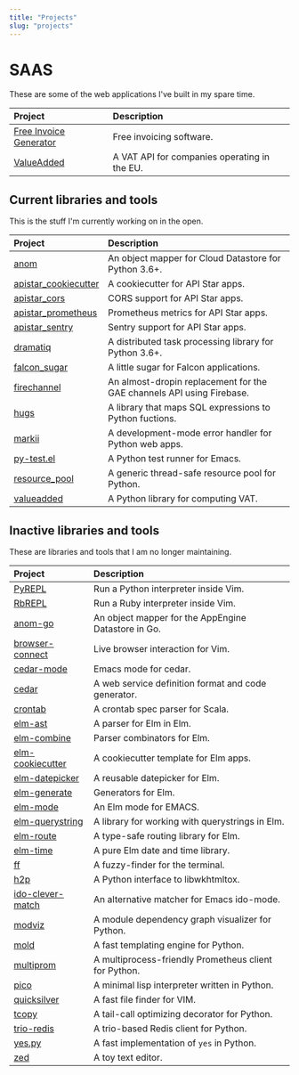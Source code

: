 ```yaml
---
title: "Projects"
slug: "projects"
---
```


# SAAS

These are some of the web applications I've built in my spare time.

| Project                       | Description                                  |
| :---                          | :---                                         |
| [Free Invoice Generator][fig] | Free invoicing software.                     |
| [ValueAdded][valueadded.io]   | A VAT API for companies operating in the EU. |

[fig]: https://free-invoice-generator.com
[valueadded.io]: https://valueadded.io


## Current libraries and tools

This is the stuff I'm currently working on in the open.

| Project                    | Description                                                           |
| :---                       | :---                                                                  |
| [anom][anom-py]            | An object mapper for Cloud Datastore for Python 3.6+.                 |
| [apistar_cookiecutter]     | A cookiecutter for API Star apps.                                     |
| [apistar_cors]             | CORS support for API Star apps.                                       |
| [apistar_prometheus]       | Prometheus metrics for API Star apps.                                 |
| [apistar_sentry]           | Sentry support for API Star apps.                                     |
| [dramatiq]                 | A distributed task processing library for Python 3.6+.                |
| [falcon_sugar]             | A little sugar for Falcon applications.                               |
| [firechannel]              | An almost-dropin replacement for the GAE channels API using Firebase. |
| [hugs][hugs]               | A library that maps SQL expressions to Python fuctions.               |
| [markii][markii]           | A development-mode error handler for Python web apps.                 |
| [py-test.el][pytest]       | A Python test runner for Emacs.                                       |
| [resource_pool]            | A generic thread-safe resource pool for Python.                       |
| [valueadded][valueadded]   | A Python library for computing VAT.                                   |


## Inactive libraries and tools

These are libraries and tools that I am no longer maintaining.

| Project                          | Description                                           |
| :---                             | :---                                                  |
| [PyREPL][pyrepl]                 | Run a Python interpreter inside Vim.                  |
| [RbREPL][rbrepl]                 | Run a Ruby interpreter inside Vim.                    |
| [anom-go][anom]                  | An object mapper for the AppEngine Datastore in Go.   |
| [browser-connect][bc]            | Live browser interaction for Vim.                     |
| [cedar-mode][cedar-mode]         | Emacs mode for cedar.                                 |
| [cedar][cedar]                   | A web service definition format and code generator.   |
| [crontab][crontab]               | A crontab spec parser for Scala.                      |
| [elm-ast][ast]                   | A parser for Elm in Elm.                              |
| [elm-combine][combine]           | Parser combinators for Elm.                           |
| [elm-cookiecutter][cookiecutter] | A cookiecutter template for Elm apps.                 |
| [elm-datepicker][datepicker]     | A reusable datepicker for Elm.                        |
| [elm-generate][generate]         | Generators for Elm.                                   |
| [elm-mode][elmmode]              | An Elm mode for EMACS.                                |
| [elm-querystring][querystring]   | A library for working with querystrings in Elm.       |
| [elm-route][route]               | A type-safe routing library for Elm.                  |
| [elm-time][time]                 | A pure Elm date and time library.                     |
| [ff][ff]                         | A fuzzy-finder for the terminal.                      |
| [h2p][h2p]                       | A Python interface to libwkhtmltox.                   |
| [ido-clever-match][icm]          | An alternative matcher for Emacs ido-mode.            |
| [modviz][modviz]                 | A module dependency graph visualizer for Python.      |
| [mold][mold]                     | A fast templating engine for Python.                  |
| [multiprom][multiprom]           | A multiprocess-friendly Prometheus client for Python. |
| [pico][pico]                     | A minimal lisp interpreter written in Python.         |
| [quicksilver][quicksilver]       | A fast file finder for VIM.                           |
| [tcopy][tcopy]                   | A tail-call optimizing decorator for Python.          |
| [trio-redis][trio-redis]         | A trio-based Redis client for Python.                 |
| [yes.py][yes]                    | A fast implementation of `yes` in Python.             |
| [zed][zed]                       | A toy text editor.                                    |


[anom-py]: https://anom.defn.io
[anom]: https://github.com/Bogdanp/anom
[apistar_cookiecutter]: https://github.com/Bogdanp/apistar_cookiecutter
[apistar_cors]: https://github.com/Bogdanp/apistar_cors
[apistar_prometheus]: https://github.com/Bogdanp/apistar_prometheus
[apistar_sentry]: https://github.com/Leadpages/apistar_sentry
[ast]: https://github.com/Bogdanp/elm-ast
[bc]: https://github.com/Bogdanp/browser-connect.vim
[cedar-mode]: https://github.com/Bogdanp/cedar-mode
[cedar]: https://github.com/Bogdanp/cedar
[combine]: https://github.com/Bogdanp/elm-combine
[cookiecutter]: https://github.com/Bogdanp/elm-cookiecutter
[crontab]: https://github.com/Bogdanp/crontab
[datepicker]: https://github.com/Bogdanp/elm-datepicker
[dramatiq]: https://dramatiq.io
[elmmode]: https://github.com/jcollard/elm-mode
[falcon_sugar]: https://github.com/Bogdanp/falcon_sugar
[firechannel]: https://github.com/LeadPages/firechannel
[ff]: https://github.com/Bogdanp/ff
[generate]: https://github.com/Bogdanp/elm-generate
[h2p]: https://github.com/Bogdanp/h2p
[hugs]: https://github.com/Bogdanp/hugs
[icm]: https://github.com/Bogdanp/ido-clever-match
[markii]: https://github.com/Bogdanp/markii
[modviz]: https://github.com/Bogdanp/modviz
[mold]: https://github.com/Bogdanp/mold
[multiprom]: https://github.com/Bogdanp/multiprom
[pico]: https://github.com/Bogdanp/pico
[pyrepl]: https://github.com/Bogdanp/pyrepl.vim
[pytest]: https://github.com/Bogdanp/py-test.el
[querystring]: https://github.com/Bogdanp/elm-querystring
[quicksilver]: https://github.com/Bogdanp/quicksilver.vim
[rbrepl]: https://github.com/Bogdanp/rbrepl.vim
[repos]: https://github.com/Bogdanp/repositories
[resource_pool]: https://github.com/Bogdanp/resource_pool
[route]: https://github.com/Bogdanp/elm-route
[tcopy]: https://github.com/Bogdanp/tcopy
[time]: https://github.com/Bogdanp/elm-time
[trio-redis]: https://github.com/Bogdanp/trio-redis
[valueadded]: https://github.com/valueadded/valueadded-python
[yes]: https://github.com/Bogdanp/yes.py
[zed]: https://github.com/Bogdanp/zed
